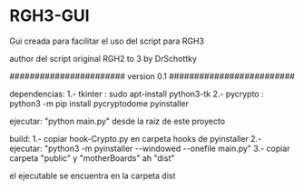 # RGH3-GUI
Gui creada para facilitar el uso del script para RGH3 

author del script original RGH2 to 3 by DrSchottky

####################### version 0.1 #########################

dependencias:
    1.- tkinter : sudo apt-install python3-tk
    2.- pycrypto : python3 -m pip install pycryptodome pyinstaller

ejecutar: "python main.py" desde la raiz de este proyecto

build:
    1.- copiar hook-Crypto.py en carpeta hooks de pyinstaller
    2.- ejecutar: "python3 -m pyinstaller --windowed --onefile main.py"
    3.- copiar carpeta "public" y "motherBoards" ah "dist"

el ejecutable se encuentra en la carpeta dist


